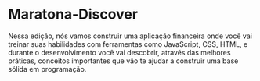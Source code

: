 # Maratona-Discover
 Nessa edição, nós vamos construir uma aplicação financeira onde você vai treinar suas habilidades com ferramentas como JavaScript, CSS, HTML, e durante o desenvolvimento você vai descobrir, através das melhores práticas, conceitos importantes que vão te ajudar a construir uma base sólida em programação.
